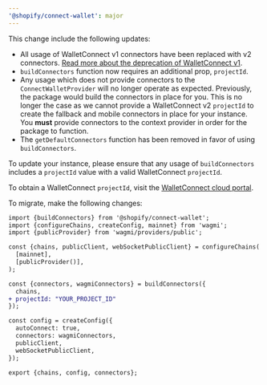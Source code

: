 ```yaml
---
'@shopify/connect-wallet': major
---
```


This change include the following updates:
- All usage of WalletConnect v1 connectors have been replaced with v2 connectors. [Read more about the deprecation of WalletConnect v1](https://medium.com/walletconnect/t-1-month-last-call-to-migrate-before-the-walletconnect-v1-0-shutdown-692ffa9520aa).
- `buildConnectors` function now requires an additional prop, `projectId`.
- Any usage which does not provide connectors to the `ConnectWalletProvider` will no longer operate as expected. Previously, the package would build the connectors in place for you. This is no longer the case as we cannot provide a WalletConnect v2 `projectId` to create the fallback and mobile connectors in place for your instance. You **must** provide connectors to the context provider in order for the package to function.
- The `getDefaultConnectors` function has been removed in favor of using `buildConnectors`.

To update your instance, please ensure that any usage of `buildConnectors` includes a `projectId` value with a valid WalletConnect `projectId`.

To obtain a WalletConnect `projectId`, visit the [WalletConnect cloud portal](https://cloud.walletconnect.com/sign-in).

To migrate, make the following changes:

```diff
import {buildConnectors} from '@shopify/connect-wallet';
import {configureChains, createConfig, mainnet} from 'wagmi';
import {publicProvider} from 'wagmi/providers/public';

const {chains, publicClient, webSocketPublicClient} = configureChains(
  [mainnet],
  [publicProvider()],
);

const {connectors, wagmiConnectors} = buildConnectors({
  chains,
+ projectId: "YOUR_PROJECT_ID"
});

const config = createConfig({
  autoConnect: true,
  connectors: wagmiConnectors,
  publicClient,
  webSocketPublicClient,
});

export {chains, config, connectors};
```
